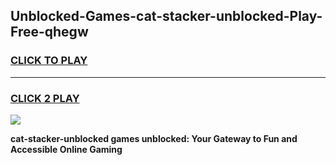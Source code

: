 
## Unblocked-Games-cat-stacker-unblocked-Play-Free-qhegw
<h3>
<a href="https://premium76.site?title=cat-stacker-unblocked&ref=10A">CLICK TO PLAY</a></h3>
<hr>

<h3>
<a href="https://premium76.site?title=cat-stacker-unblocked&ref=10A">CLICK 2 PLAY</a>
  
</h3>

<a href="https://premium76.site?title=cat-stacker-unblocked&ref=10A"><img src="https://clearcache.store/games.png"></a>


**cat-stacker-unblocked games unblocked: Your Gateway to Fun and Accessible Online Gaming**
